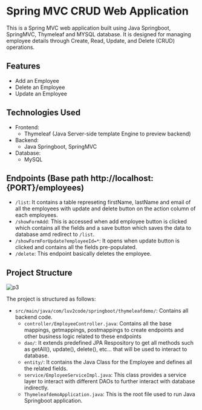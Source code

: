 # Spring MVC CRUD Web Application

This is a Spring MVC web application built using Java Springboot, SpringMVC, Thymeleaf and MYSQL database. It is designed for managing employee details through Create, Read, Update, and Delete (CRUD) operations.

## Features
- Add an Employee
- Delete an Employee
- Update an Employee

## Technologies Used
- Frontend:
  - Thymeleaf (Java Server-side template Engine to preview backend)
- Backend:
  - Java Springboot, SpringMVC
- Database:
  - MySQL

## Endpoints (Base path http://localhost:{PORT}/employees)
- `/list`: It contains a table represeting firstName, lastName and email of all the employees with update and delete button on the action column of each employees.
- `/showFormAdd`: This is accessed when add employee button is clicked which contains all the fields and a save button which saves the data to database amd redirect to `/list`.
- `/showFormForUpdate?employeeId=*`: It opens when update button is clicked and contains all the fields pre-populated.
- `/delete`: This endpoint basically deletes the employee.

## Project Structure
![p3](https://github.com/kravi770/Spring_MVC_CRUD/assets/99242457/3db75e21-fe90-4ac6-8e10-0cbf383d3309)

The project is structured as follows:

- `src/main/java/com/luv2code/springboot/thymeleafdemo/`: Contains all backend code.
  - `controller/EmployeeController.java`: Contains all the base mappings, getmappings, postmappings to create endpoints and other business logic related to these endpoints
  - `dao/`: It extends predefined JPA Respository to get all methods such as getAll(), update(), delete(), etc... that will be used to interact to database.
  - `entity/`: It contains the Java Class for the Employee and defines all the related fields.
  - `service/EmployeeServiceImpl.java`: This class provides a service layer to interact with different DAOs to further interact with database indirectly.
  - `ThymeleafdemoApplication.java`: This is the root file used to run Java Springboot application.
  


